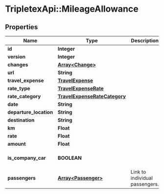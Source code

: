 # TripletexApi::MileageAllowance

## Properties
Name | Type | Description | Notes
------------ | ------------- | ------------- | -------------
**id** | **Integer** |  | [optional] 
**version** | **Integer** |  | [optional] 
**changes** | [**Array&lt;Change&gt;**](Change.md) |  | [optional] 
**url** | **String** |  | [optional] 
**travel_expense** | [**TravelExpense**](TravelExpense.md) |  | [optional] 
**rate_type** | [**TravelExpenseRate**](TravelExpenseRate.md) |  | [optional] 
**rate_category** | [**TravelExpenseRateCategory**](TravelExpenseRateCategory.md) |  | [optional] 
**date** | **String** |  | 
**departure_location** | **String** |  | 
**destination** | **String** |  | 
**km** | **Float** |  | [optional] 
**rate** | **Float** |  | [optional] 
**amount** | **Float** |  | [optional] 
**is_company_car** | **BOOLEAN** |  | [optional] [default to false]
**passengers** | [**Array&lt;Passenger&gt;**](Passenger.md) | Link to individual passengers. | [optional] 


